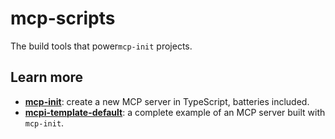 # mcp-scripts

The build tools that power`mcp-init` projects.

## Learn more

- **[mcp-init](https://github.com/stephencme/mcp-init)**: create a new MCP server in TypeScript, batteries included.
- **[mcpi-template-default](https://github.com/stephencme/mcp-init/tree/main/packages/mcpi-template-default)**: a complete example of an MCP server built with `mcp-init`.
